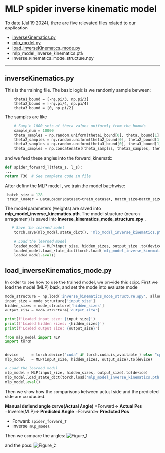 # MLP spider inverse kinematic model

To date (Jul 19 2024), there are five relevated files related to our application.
- [inverseKinematics.py](https://github.com/Chainplain/Naive_Spider/blob/master/inverseKinematics.py)
- [mlp_model.py](https://github.com/Chainplain/Naive_Spider/blob/master/mlp_model.py)
- [load_inverseKinematics_mode.py](https://github.com/Chainplain/Naive_Spider/blob/master/load_inverseKinematics_mode.py)
- mlp_model_inverse_kinematics.pth
- inverse_kinematics_mode_structure.npy

------------------------------------

## inverseKinematics.py
This is the training file.
The basic logic is we randomly sample between:
```python:
    theta1_bound = [-np.pi/3, np.pi/3]
    theta2_bound = [-np.pi/4, np.pi/4]
    theta3_bound = [0, np.pi/2]
```

The samples are like
```python
    # Sample 1000 sets of theta values uniformly from the bounds
    sample_num = 10000
    theta_samples = np.random.uniform(theta1_bound[0], theta1_bound[1], (sample_num, 1))
    theta2_samples = np.random.uniform(theta2_bound[0], theta2_bound[1], (sample_num, 1))
    theta3_samples = np.random.uniform(theta3_bound[0], theta3_bound[1], (sample_num, 1))
    theta_samples = np.concatenate((theta_samples, theta2_samples, theta3_samples), axis=1)
```
and we feed these angles into the forward_kinematic

```python
def spider_forward_T(theta_s, l_s):
...
return T30  # See complete code in file
```
After define the MLP model , we train the model batchwise:
```python
 batch_size = 128
 train_loader = DataLoader(dataset=train_dataset, batch_size=batch_size, shuffle=True)
```

The model parameters (weights)  are saved into  **mlp_model_inverse_kinematics.pth**.
The model structure (neuron arragement)  is saved into **inverse_kinematics_mode_structure.npy** .
```python
   # Save the learned model
    torch.save(mlp_model.state_dict(), 'mlp_model_inverse_kinematics.pth')

    # Load the learned model
    loaded_model = MLP(input_size, hidden_sizes, output_size).to(device)
    loaded_model.load_state_dict(torch.load('mlp_model_inverse_kinematics.pth', map_location=device))
    loaded_model.eval()

```

## load_inverseKinematics_mode.py
In order to see how to use the trained model, we provide this scipt.
First we load the model (MLP) back, and set the mode into evaluate mode:
``` python
mode_structure = np.load('inverse_kinematics_mode_structure.npy', allow_pickle=True).item()
input_size = mode_structure['input_size']
hidden_sizes = mode_structure['hidden_sizes']
output_size = mode_structure['output_size']

print(f'Loaded input size: {input_size}')
print(f'Loaded hidden sizes: {hidden_sizes}')
print(f'Loaded output size: {output_size}')

from mlp_model import MLP
import torch


device      = torch.device("cuda" if torch.cuda.is_available() else "cpu")
mlp_model   = MLP(input_size, hidden_sizes, output_size).to(device)

# Load the learned model
mlp_model = MLP(input_size, hidden_sizes, output_size).to(device)
mlp_model.load_state_dict(torch.load('mlp_model_inverse_kinematics.pth', map_location=device))
mlp_model.eval()
```
Then we show how the comparisons between actual side and the predicted side are conducted.

**Manual defiend angle curve(Actual Angle)** =Forward=> **Actual Pos** =Inverse(MLP)=> **Predicted Angle** =Forward=> **Predicted Pos**
- Forward: ```spider_forward_T```
- Inverse: ```mlp_model```

Then we compare the angles:
![Figure_1](https://github.com/user-attachments/assets/82dfc9e2-5220-474f-a086-c228d51389e7)

and the poss:
![Figure_2](https://github.com/user-attachments/assets/988165f5-080b-4336-8e59-b5d886a751fb)

 
 
